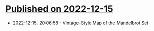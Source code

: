 # [Published on 2022-12-15](index.md)

* [2022-12-15, 20:06:58](https://news.ycombinator.com/item?id=34004927) - [Vintage-Style Map of the Mandelbrot Set](https://kottke.org/22/12/vintage-map-mandelbrot-set)
